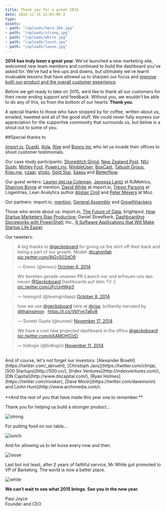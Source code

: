 ```yaml
---
title: Thank you for a great 2014
date: 2014-12-15 11:01:00 Z
type: 
assets:
- path: "/uploads/hero-104.jpg"
- path: "/uploads/strong.jpg"
- path: "/uploads/white.jpg"
- path: "/uploads/lunch.jpg"
- path: "/uploads/loose.jpg"
---
```


**2014 has truly been a great year.** We’ve launched a new marketing site, welcomed new team members and continued to build the dashboard you’ve asked for. We’ve had a few ups and downs, but ultimately we’ve learnt invaluable lessons that have allowed us to sharpen our focus and [improve both our product and the overall customer experience](https://www.geckoboard.com/blog/topics/product/).

Before we get ready to take on 2015, we’d like to thank all our customers for their never ending support and feedback. Without you, we wouldn’t be able to do any of this, so from the bottom of our hearts: **Thank you**.

A special thanks to those who have stopped by for coffee, written about us, emailed, tweeted and all of the good stuff. We could never fully express our appreciation for the supportive community that surrounds us, but below is a shout out to some of you.

##Special thanks to

[import.io](https://import.io/), [Duedil](https://www.duedil.com/), [Xola](https://xola.com/), [Rise](https://www.rise.us/) and [Bunny Inc](http://bunnyinc.com/) who let us invade their offices to shoot customer testimonials.

Our case study participants: [Shoreditch Grind](https://www.geckoboard.com/blog/shoreditch-grind-coffee-cocktails-and-data-baby/), [New Zealand Post](https://www.geckoboard.com/blog/data-driven-secret-santa-building-a-community-one-tweet-at-a-time/), [NIU Sushi](https://www.geckoboard.com/blog/how-niu-sushi-stays-on-top-of-daily-operations-with-daily-data/), [Motley Fool](https://www.geckoboard.com/blog/case-study-how-motley-fool-helping-the-world-invest-better-by-spreading-data-driven-foolery/), [PowerLinx](https://www.geckoboard.com/blog/case-study-a-data-driven-b2b-matchmaking/), [NimbleUser](https://www.geckoboard.com/blog/case-study-how-nimbleuser-keeps-everyone-on-the-same-page-1/), [BoxCast](https://www.geckoboard.com/blog/case-study-a-data-driven-video-streaming-company-with-a-magic-number-1/), [Tabush Group](https://www.geckoboard.com/blog/case-study-how-tabush-group-uses-geckoboard-to-monitor-their-servers-and-stay-on-top-of-support-tickets/), [Kigu.me](https://www.geckoboard.com/blog/case-study-how-kigume-stayed-on-top-of-sales-during-their-crucial-growth-stage/), [vzaar](https://www.geckoboard.com/blog/case-study-how-vzaar-uses-geckoboard-to-engage-their-employees/), [shoto](https://www.geckoboard.com/blog/case-study-how-shotos-data-driven-growth-engine-takes-their-business-to-the-next-level/), [Gold Star](https://www.geckoboard.com/blog/case-study-how-a-mortgage-company-cut-their-average-ticket-time-in-half-overnight/), [Saasu](https://www.geckoboard.com/blog/rhys-taylor-cmo-at-saasu-on-why-data-visibility-is-everything/) and [BetterNow](https://www.geckoboard.com/blog/jesper-juul-andersen-coo-at-betternow-on-on-the-importance-of-choosing-the-right-metrics/).

Our guest writers: [Lauren deLisa Coleman](https://www.geckoboard.com/blog/emotion-vs-data-driven-marketing-what-are-some-of-the-biggest-challenges/), [Janessa Lantz](https://www.geckoboard.com/blog/5-basic-metrics-every-ecommerce-store-should-track/) at RJMetrics, [Shannon Byrne](https://www.geckoboard.com/blog/data-marketing-101-five-ways-for-startups-to-put-their-data-to-work/) at mention, [David White](https://www.geckoboard.com/blog/running-a-data-driven-company-guest-post-by-david-white-1/) at import.io, [Trevor Parsons](https://www.geckoboard.com/blog/guest-post-log-analyse-and-share-with-geckoboard/) at Logentries, Lean Analytics author [Alistair Croll](https://www.geckoboard.com/blog/tilting-the-windmill-by-alistair-croll/) and [Peter Meyers](https://www.geckoboard.com/blog/peter-meyers-marketing-scientist-at-moz-on-making-sure-data-is-actionable/) at Moz.

Our partners: import.io, [mention](https://en.mention.com/), [General Assembly](https://generalassemb.ly/) and [Growthhackers](https://growthhackers.com/)

Those who wrote about us: import.io, [The Future of Data](http://blog.import.io/post/the-future-of-data-an-importio-white-paper); brightpod, [How Startup Marketers Stay Productive](http://blog.brightpod.com/startup-marketers-stay-productive-sofia-quintero-geckoboard/); Daniel Streefkerk, [Dashboarding Spiceworks with PowerShell](http://daniel.streefkerkonline.com/dashboarding-spiceworks-with-powershell/); Inc., [6 Software Applications that Will Make Startup Life Easier](http://www.inc.com/jim-belosic/6-software-applications-that-will-make-startup-life-easier.html?cid=sf01001)

Our tweeters:

<blockquote class="twitter-tweet" lang="en"><p>A big thanks to <a href="https://twitter.com/geckoboard">@geckoboard</a> for giving us the shirt off their back and being a part of our growth. Model: <a href="https://twitter.com/calvinfab">@calvinfab</a> <a href="http://t.co/8iGyS02dO9">pic.twitter.com/8iGyS02dO9</a></p>&mdash; Envoc (@envoc) <a href="https://twitter.com/envoc/status/519237686738309120">October 6, 2014</a></blockquote>
<script async src="//platform.twitter.com/widgets.js" charset="utf-8"></script>

<blockquote class="twitter-tweet" lang="en"><p>Wir bereiten gerade unseren PR-Launch vor und erfreuen uns des neuen <a href="https://twitter.com/geckoboard">@Geckoboard</a> Dashboards auf dem TV :) <a href="http://t.co/JFcUntWgi3">pic.twitter.com/JFcUntWgi3</a></p>&mdash; teamgrid (@teamgridapp) <a href="https://twitter.com/teamgridapp/status/519789288062324736">October 8, 2014</a></blockquote>
<script async src="//platform.twitter.com/widgets.js" charset="utf-8"></script>

<blockquote class="twitter-tweet" lang="en"><p>how we use <a href="https://twitter.com/geckoboard">@geckoboard</a> here at <a href="https://twitter.com/rise">@rise</a>, brilliantly narrated by <a href="https://twitter.com/thainsimon">@thainsimon</a> . <a href="https://t.co/VbYvn7a6v8">https://t.co/VbYvn7a6v8</a></p>&mdash; Suneel Gupta (@suneel) <a href="https://twitter.com/suneel/status/534212729708359680">November 17, 2014</a></blockquote>
<script async src="//platform.twitter.com/widgets.js" charset="utf-8"></script>

<blockquote class="twitter-tweet" lang="en"><p>We have a cool new projected dashboard in the office <a href="https://twitter.com/geckoboard">@geckoboard</a> <a href="http://t.co/pXAMOHClzD">pic.twitter.com/pXAMOHClzD</a></p>&mdash; bidlogix (@bidlogix) <a href="https://twitter.com/bidlogix/status/532222101626052608">November 11, 2014</a></blockquote>
<script async src="//platform.twitter.com/widgets.js" charset="utf-8"></script>
<br>
And of course, let's not forget our investors: [Alexander Bruehl](https://twitter.com/_abruehl), [Christoph Janz](https://twitter.com/chrija), [500 Startups](http://500.co/), [Index Ventures](http://indexventures.com/), [DN Capital](http://www.dncapital.com/), [Ryan Holmes](https://twitter.com/invoker), [Dave Morin](https://twitter.com/davemorin) and [John Hunt](http://www.archimedia.com/).
<br>
<br>
**And the rest of you that have made this year one to remember.**

Thank you for helping us build a stronger product…

![strong](/uploads/strong.jpg) 

For putting food on our table…

![lunch](/uploads/lunch.jpg) 

And for allowing us to let loose every now and then.

![loose](/uploads/loose.jpg)

Last but not least, after 2 years of faithful service, Mr White got promoted to VP of Barketing. The world is now a better place.

![white](/uploads/white.jpg)   

**We can’t wait to see what 2015 brings. See you in the new year.**


Paul Joyce
<br>
Founder and CEO

<style>
iframe.twitter-tweet {
margin: 0 auto !important;
}
</style>

